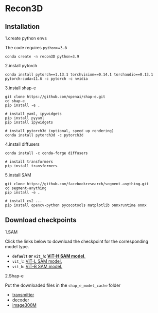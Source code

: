 # Recon3D

## Installation

1.create python envs

The code requires `python>=3.8`

```
conda create -n recon3D python=3.9
```

2.install pytorch

```
conda install pytorch==1.13.1 torchvision==0.14.1 torchaudio==0.13.1 pytorch-cuda=11.6 -c pytorch -c nvidia
```

3.install shap-e

```
git clone https://github.com/openai/shap-e.git
cd shap-e
pip install -e .

# install yaml, ipywidgets
pip install pyyaml
pip install ipywidgets

# install pytorch3d (optional, speed up rendering)
conda install pytorch3d -c pytorch3d
```

4.install diffusers

```
conda install -c conda-forge diffusers

# install transformers
pip install transformers
```

5.install SAM

```
git clone https://github.com/facebookresearch/segment-anything.git
cd segment-anything
pip install -e .

# install cv2 ...
pip install opencv-python pycocotools matplotlib onnxruntime onnx
```

## Download checkpoints

1.SAM

Click the links below to download the checkpoint for the corresponding model type.

- **`default` or `vit_h`: [ViT-H SAM model.](https://dl.fbaipublicfiles.com/segment_anything/sam_vit_h_4b8939.pth)**
- `vit_l`: [ViT-L SAM model.](https://dl.fbaipublicfiles.com/segment_anything/sam_vit_l_0b3195.pth)
- `vit_b`: [ViT-B SAM model.](https://dl.fbaipublicfiles.com/segment_anything/sam_vit_b_01ec64.pth)

2.Shap-e

Put the downloaded files in the `shap_e_model_cache` folder

- [transmitter](https://openaipublic.azureedge.net/main/shap-e/transmitter.pt)
- [decoder](https://openaipublic.azureedge.net/main/shap-e/vector_decoder.pt)
- [image300M](https://openaipublic.azureedge.net/main/shap-e/image_cond.pt)



